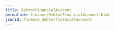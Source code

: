 ```yaml
---
title: DebtorFinancialAccount
permalink: finance/DebtorFinancialAccount.html
jsonid: finance_debtorfinancialaccount
---
```


